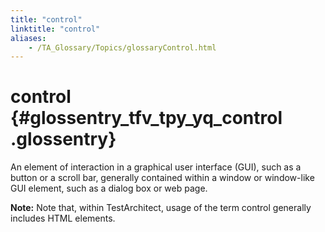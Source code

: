 ```yaml
--- 
title: "control"
linktitle: "control"
aliases: 
    - /TA_Glossary/Topics/glossaryControl.html
---
```

# control {#glossentry_tfv_tpy_yq_control .glossentry}

An element of interaction in a graphical user interface \(GUI\), such as a button or a scroll bar, generally contained within a window or window-like GUI element, such as a dialog box or web page.

**Note:** Note that, within TestArchitect, usage of the term control generally includes HTML elements.

